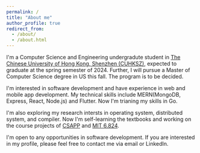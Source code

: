 ```yaml
---
permalink: /
title: "About me"
author_profile: true
redirect_from: 
  - /about/
  - /about.html
---
```

I'm a Computer Science and Engineering undergradute student in [The Chinese University of Hong Kong, Shenzhen (CUHKSZ)](https://www.cuhk.edu.cn/en), expected to graduate at the spring semester of 2024. Further, I will pursue a Master of Computer Science degree in US this fall. The program is to be decided.

I'm interested in software development and have experience in web and mobile app development. My technical skills include MERN(MongoDB, Express, React, Node.js) and Flutter. Now I'm trianing my skills in Go.

I'm also exploring my research intersts in operating system, distributed system, and compiler. Now I'm self-learning the textbooks and working on the course projects of [CSAPP](https://csapp.cs.cmu.edu/) and [MIT 6.824](https://pdos.csail.mit.edu/6.824/).

I'm open to any opportunities in software development. If you are interested in my profile, please feel free to contact me via email or LinkedIn.